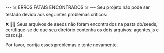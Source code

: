 
--- ☠️ ERROS FATAIS ENCONTRADOS ☠️ ---
Seu projeto não pode ser testado devido aos seguintes problemas críticos:

❌ 👨‍💻 Seus arquivos de seeds não foram encontrados na pasta db/seeds, certifique-se de que seu diretório contenha os dois arquivos: agentes.js e casos.js.


Por favor, corrija esses problemas e tente novamente.